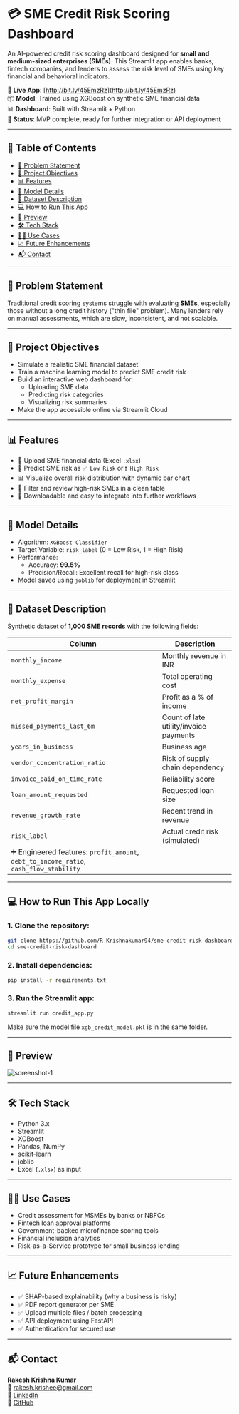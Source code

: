 
# 💳 SME Credit Risk Scoring Dashboard

An AI-powered credit risk scoring dashboard designed for **small and medium-sized enterprises (SMEs)**. This Streamlit app enables banks, fintech companies, and lenders to assess the risk level of SMEs using key financial and behavioral indicators.

🔗 **Live App**: [http://bit.ly/45EmzRz](http://bit.ly/45EmzRz)  
📦 **Model**: Trained using XGBoost on synthetic SME financial data  
📊 **Dashboard**: Built with Streamlit + Python  
📁 **Status**: MVP complete, ready for further integration or API deployment

---

## 📌 Table of Contents

- [🎯 Problem Statement](#-problem-statement)
- [🚀 Project Objectives](#-project-objectives)
- [📊 Features](#-features)
- [🧠 Model Details](#-model-details)
- [🧾 Dataset Description](#-dataset-description)
- [💻 How to Run This App](#-how-to-run-this-app)
- [📸 Preview](#-preview)
- [🛠 Tech Stack](#-tech-stack)
- [🧑‍💼 Use Cases](#-use-cases)
- [📈 Future Enhancements](#-future-enhancements)
- [📬 Contact](#-contact)

---

## 🎯 Problem Statement

Traditional credit scoring systems struggle with evaluating **SMEs**, especially those without a long credit history ("thin file" problem). Many lenders rely on manual assessments, which are slow, inconsistent, and not scalable.

---

## 🚀 Project Objectives

- Simulate a realistic SME financial dataset
- Train a machine learning model to predict SME credit risk
- Build an interactive web dashboard for:
  - Uploading SME data
  - Predicting risk categories
  - Visualizing risk summaries
- Make the app accessible online via Streamlit Cloud

---

## 📊 Features

- 🧾 Upload SME financial data (Excel `.xlsx`)
- 🤖 Predict SME risk as `✅ Low Risk` or `❗ High Risk`
- 📊 Visualize overall risk distribution with dynamic bar chart
- 🔎 Filter and review high-risk SMEs in a clean table
- 📁 Downloadable and easy to integrate into further workflows

---

## 🧠 Model Details

- Algorithm: `XGBoost Classifier`
- Target Variable: `risk_label` (0 = Low Risk, 1 = High Risk)
- Performance:
  - Accuracy: **99.5%**
  - Precision/Recall: Excellent recall for high-risk class
- Model saved using `joblib` for deployment in Streamlit

---

## 🧾 Dataset Description

Synthetic dataset of **1,000 SME records** with the following fields:

| Column                     | Description |
|----------------------------|-------------|
| `monthly_income`           | Monthly revenue in INR |
| `monthly_expense`          | Total operating cost |
| `net_profit_margin`        | Profit as a % of income |
| `missed_payments_last_6m`  | Count of late utility/invoice payments |
| `years_in_business`        | Business age |
| `vendor_concentration_ratio` | Risk of supply chain dependency |
| `invoice_paid_on_time_rate` | Reliability score |
| `loan_amount_requested`    | Requested loan size |
| `revenue_growth_rate`      | Recent trend in revenue |
| `risk_label`               | Actual credit risk (simulated) |
| ➕ Engineered features: `profit_amount`, `debt_to_income_ratio`, `cash_flow_stability`

---

## 💻 How to Run This App Locally

### 1. Clone the repository:

```bash
git clone https://github.com/R-Krishnakumar94/sme-credit-risk-dashboard.git
cd sme-credit-risk-dashboard
```

### 2. Install dependencies:

```bash
pip install -r requirements.txt
```

### 3. Run the Streamlit app:

```bash
streamlit run credit_app.py
```

Make sure the model file `xgb_credit_model.pkl` is in the same folder.

---

## 📸 Preview

![screenshot-1](screenshot-1.png)

---

## 🛠 Tech Stack

- Python 3.x
- Streamlit
- XGBoost
- Pandas, NumPy
- scikit-learn
- joblib
- Excel (`.xlsx`) as input

---

## 🧑‍💼 Use Cases

- Credit assessment for MSMEs by banks or NBFCs
- Fintech loan approval platforms
- Government-backed microfinance scoring tools
- Financial inclusion analytics
- Risk-as-a-Service prototype for small business lending

---

## 📈 Future Enhancements

- ✅ SHAP-based explainability (why a business is risky)
- ✅ PDF report generator per SME
- ✅ Upload multiple files / batch processing
- ✅ API deployment using FastAPI
- ✅ Authentication for secured use

---

## 📬 Contact

**Rakesh Krishna Kumar**  
📧 rakesh.krishee@gmail.com  
🔗 [LinkedIn](https://www.linkedin.com/in/rakesh-krishna-kumar)  
💼 [GitHub](https://github.com/R-Krishnakumar94)
